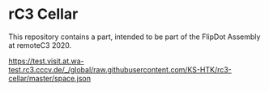 # rC3 Cellar

This repository contains a part, intended to be part of the FlipDot Assembly at remoteC3 2020.

https://test.visit.at.wa-test.rc3.cccv.de/_/global/raw.githubusercontent.com/KS-HTK/rc3-cellar/master/space.json
